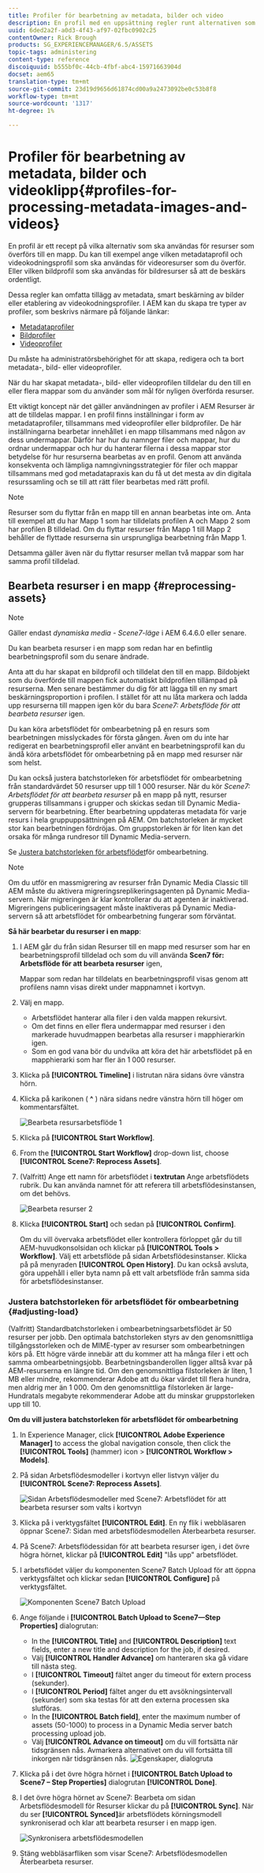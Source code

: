 ```yaml
---
title: Profiler för bearbetning av metadata, bilder och video
description: En profil med en uppsättning regler runt alternativen som ska tillämpas på resurser som överförs till en mapp. Ange vilken metadataprofil och videokodningsprofil som ska användas för de videoresurser som du överför. För bildresurser kan du även ange vilken bildprofil som ska användas för bildresurser så att de beskärs på rätt sätt.
uuid: 6ded2a2f-a0d3-4f43-af97-02fbc0902c25
contentOwner: Rick Brough
products: SG_EXPERIENCEMANAGER/6.5/ASSETS
topic-tags: administering
content-type: reference
discoiquuid: b555bf0c-44cb-4fbf-abc4-15971663904d
docset: aem65
translation-type: tm+mt
source-git-commit: 23d19d9656d61874cd00a9a2473092be0c53b8f8
workflow-type: tm+mt
source-wordcount: '1317'
ht-degree: 1%

---
```



# Profiler för bearbetning av metadata, bilder och videoklipp{#profiles-for-processing-metadata-images-and-videos}

En profil är ett recept på vilka alternativ som ska användas för resurser som överförs till en mapp. Du kan till exempel ange vilken metadataprofil och videokodningsprofil som ska användas för videoresurser som du överför. Eller vilken bildprofil som ska användas för bildresurser så att de beskärs ordentligt.

Dessa regler kan omfatta tillägg av metadata, smart beskärning av bilder eller etablering av videokodningsprofiler. I AEM kan du skapa tre typer av profiler, som beskrivs närmare på följande länkar:

* [Metadataprofiler](/help/assets/metadata-profiles.md)
* [Bildprofiler](/help/assets/image-profiles.md)
* [Videoprofiler](/help/assets/video-profiles.md)

Du måste ha administratörsbehörighet för att skapa, redigera och ta bort metadata-, bild- eller videoprofiler.

När du har skapat metadata-, bild- eller videoprofilen tilldelar du den till en eller flera mappar som du använder som mål för nyligen överförda resurser.

Ett viktigt koncept när det gäller användningen av profiler i AEM Resurser är att de tilldelas mappar. I en profil finns inställningar i form av metadataprofiler, tillsammans med videoprofiler eller bildprofiler. De här inställningarna bearbetar innehållet i en mapp tillsammans med någon av dess undermappar. Därför har hur du namnger filer och mappar, hur du ordnar undermappar och hur du hanterar filerna i dessa mappar stor betydelse för hur resurserna bearbetas av en profil.
Genom att använda konsekventa och lämpliga namngivningsstrategier för filer och mappar tillsammans med god metadatapraxis kan du få ut det mesta av din digitala resurssamling och se till att rätt filer bearbetas med rätt profil.

>[!NOTE]
>
>Resurser som du flyttar från en mapp till en annan bearbetas inte om. Anta till exempel att du har Mapp 1 som har tilldelats profilen A och Mapp 2 som har profilen B tilldelad. Om du flyttar resurser från Mapp 1 till Mapp 2 behåller de flyttade resurserna sin ursprungliga bearbetning från Mapp 1.
>
>Detsamma gäller även när du flyttar resurser mellan två mappar som har samma profil tilldelad.

## Bearbeta resurser i en mapp {#reprocessing-assets}

>[!NOTE]
>
>Gäller endast *dynamiska media - Scene7-läge* i AEM 6.4.6.0 eller senare.

Du kan bearbeta resurser i en mapp som redan har en befintlig bearbetningsprofil som du senare ändrade.

Anta att du har skapat en bildprofil och tilldelat den till en mapp. Bildobjekt som du överförde till mappen fick automatiskt bildprofilen tillämpad på resurserna. Men senare bestämmer du dig för att lägga till en ny smart beskärningsproportion i profilen. I stället för att nu låta markera och ladda upp resurserna till mappen igen kör du bara *Scene7: Arbetsflöde för att bearbeta resurser* igen.

Du kan köra arbetsflödet för ombearbetning på en resurs som bearbetningen misslyckades för första gången. Även om du inte har redigerat en bearbetningsprofil eller använt en bearbetningsprofil kan du ändå köra arbetsflödet för ombearbetning på en mapp med resurser när som helst.

Du kan också justera batchstorleken för arbetsflödet för ombearbetning från standardvärdet 50 resurser upp till 1 000 resurser. När du kör _Scene7: Arbetsflödet för att bearbeta resurser_ på en mapp på nytt, resurser grupperas tillsammans i grupper och skickas sedan till Dynamic Media-servern för bearbetning. Efter bearbetning uppdateras metadata för varje resurs i hela gruppuppsättningen på AEM. Om batchstorleken är mycket stor kan bearbetningen fördröjas. Om gruppstorleken är för liten kan det orsaka för många rundresor till Dynamic Media-servern.

Se [Justera batchstorleken för arbetsflödet](#adjusting-load)för ombearbetning.

>[!NOTE]
>
>Om du utför en massmigrering av resurser från Dynamic Media Classic till AEM måste du aktivera migreringsreplikeringsagenten på Dynamic Media-servern. När migreringen är klar kontrollerar du att agenten är inaktiverad.
Migreringens publiceringsagent måste inaktiveras på Dynamic Media-servern så att arbetsflödet för ombearbetning fungerar som förväntat.

<!-- Batch size is the number of assets that are amalgamated into a single IPS (Dynamic Media’s Image Production System) job. When you run the Scene7: Reprocess Assets workflow, the job is triggered on IPS. The number of IPS jobs that are triggered is based on the total number of assets in the folder, divided by the batch size. For example, suppose you had a folder with 150 assets and a batch size of 50. In this case, three IPS jobs are triggered. The assets are updated when the entire batch size (50 in our example) is processed in IPS. The job then moves onto the next IPS job and so on until complete. If you increase the batch size, you may notice a longer delay with assets getting updated. -->

**Så här bearbetar du resurser i en mapp**:
1. I AEM går du från sidan Resurser till en mapp med resurser som har en bearbetningsprofil tilldelad och som du vill använda **Scen7 för: Arbetsflöde för att bearbeta resurser** igen,

   Mappar som redan har tilldelats en bearbetningsprofil visas genom att profilens namn visas direkt under mappnamnet i kortvyn.

1. Välj en mapp.

   * Arbetsflödet hanterar alla filer i den valda mappen rekursivt.
   * Om det finns en eller flera undermappar med resurser i den markerade huvudmappen bearbetas alla resurser i mapphierarkin igen.
   * Som en god vana bör du undvika att köra det här arbetsflödet på en mapphierarki som har fler än 1 000 resurser.

1. Klicka på **[!UICONTROL Timeline]** i listrutan nära sidans övre vänstra hörn.
1. Klicka på karikonen ( **^** ) nära sidans nedre vänstra hörn till höger om kommentarsfältet.

   ![Bearbeta resursarbetsflöde 1](/help/assets/assets/reprocess-assets1.png)

1. Klicka på **[!UICONTROL Start Workflow]**.
1. From the **[!UICONTROL Start Workflow]** drop-down list, choose **[!UICONTROL Scene7: Reprocess Assets]**.
1. (Valfritt) Ange ett namn för arbetsflödet i **textrutan** Ange arbetsflödets rubrik. Du kan använda namnet för att referera till arbetsflödesinstansen, om det behövs.

   ![Bearbeta resurser 2](/help/assets/assets/reprocess-assets2.png)

1. Klicka **[!UICONTROL Start]** och sedan på **[!UICONTROL Confirm]**.

   Om du vill övervaka arbetsflödet eller kontrollera förloppet går du till AEM-huvudkonsolsidan och klickar på **[!UICONTROL Tools > Workflow]**. Välj ett arbetsflöde på sidan Arbetsflödesinstanser. Klicka på på menyraden **[!UICONTROL Open History]**. Du kan också avsluta, göra uppehåll i eller byta namn på ett valt arbetsflöde från samma sida för arbetsflödesinstanser.

### Justera batchstorleken för arbetsflödet för ombearbetning {#adjusting-load}

(Valfritt) Standardbatchstorleken i ombearbetningsarbetsflödet är 50 resurser per jobb. Den optimala batchstorleken styrs av den genomsnittliga tillgångsstorleken och de MIME-typer av resurser som ombearbetningen körs på. Ett högre värde innebär att du kommer att ha många filer i ett och samma ombearbetningsjobb. Bearbetningsbanderollen ligger alltså kvar på AEM-resurserna en längre tid. Om den genomsnittliga filstorleken är liten, 1 MB eller mindre, rekommenderar Adobe att du ökar värdet till flera hundra, men aldrig mer än 1 000. Om den genomsnittliga filstorleken är large-Hundratals megabyte rekommenderar Adobe att du minskar gruppstorleken upp till 10.

**Om du vill justera batchstorleken för arbetsflödet för ombearbetning**

1. In Experience Manager, click **[!UICONTROL Adobe Experience Manager]** to access the global navigation console, then click the **[!UICONTROL Tools]** (hammer) icon > **[!UICONTROL Workflow > Models]**.
1. På sidan Arbetsflödesmodeller i kortvyn eller listvyn väljer du **[!UICONTROL Scene7: Reprocess Assets]**.

   ![Sidan Arbetsflödesmodeller med Scene7: Arbetsflödet för att bearbeta resurser som valts i kortvyn](/help/assets/assets-dm/reprocess-assets7.png)

1. Klicka på i verktygsfältet **[!UICONTROL Edit]**. En ny flik i webbläsaren öppnar Scene7: Sidan med arbetsflödesmodellen Återbearbeta resurser.
1. På Scene7: Arbetsflödessidan för att bearbeta resurser igen, i det övre högra hörnet, klickar på **[!UICONTROL Edit]** &quot;lås upp&quot; arbetsflödet.
1. I arbetsflödet väljer du komponenten Scene7 Batch Upload för att öppna verktygsfältet och klickar sedan **[!UICONTROL Configure]** på verktygsfältet.

   ![Komponenten Scene7 Batch Upload](/help/assets/assets-dm/reprocess-assets8.png)

1. Ange följande i **[!UICONTROL Batch Upload to Scene7—Step Properties]** dialogrutan:
   * In the **[!UICONTROL Title]** and **[!UICONTROL Description]** text fields, enter a new title and description for the job, if desired.
   * Välj **[!UICONTROL Handler Advance]** om hanteraren ska gå vidare till nästa steg.
   * I **[!UICONTROL Timeout]** fältet anger du timeout för extern process (sekunder).
   * I **[!UICONTROL Period]** fältet anger du ett avsökningsintervall (sekunder) som ska testas för att den externa processen ska slutföras.
   * In the **[!UICONTROL Batch field]**, enter the maximum number of assets (50-1000) to process in a Dynamic Media server batch processing upload job.
   * Välj **[!UICONTROL Advance on timeout]** om du vill fortsätta när tidsgränsen nås. Avmarkera alternativet om du vill fortsätta till inkorgen när tidsgränsen nås.
   ![Egenskaper, dialogruta](/help/assets/assets-dm/reprocess-assets3.png)

1. Klicka på i det övre högra hörnet i **[!UICONTROL Batch Upload to Scene7 – Step Properties]** dialogrutan **[!UICONTROL Done]**.

1. I det övre högra hörnet av Scene7: Bearbeta om sidan Arbetsflödesmodell för Resurser klickar du på **[!UICONTROL Sync]**. När du ser **[!UICONTROL Synced]**&#x200B;är arbetsflödets körningsmodell synkroniserad och klar att bearbeta resurser i en mapp igen.

   ![Synkronisera arbetsflödesmodellen](/help/assets/assets-dm/reprocess-assets1.png)

1. Stäng webbläsarfliken som visar Scene7: Arbetsflödesmodellen Återbearbeta resurser.

<!--1. Return to the browser tab that has the open Workflow Models page, then press **Esc** to exit the selection.
1. In the upper-left corner of the page, click **[!UICONTROL Adobe Experience Manager]** to access the global navigation console, then click the **[!UICONTROL Tools]** (hammer) icon > **[!UICONTROL General > CRXDE Lite]**.
1. In the folder tree on the left side of the CRXDE Lite page, navigate to the following location:

   `/conf/global/settings/workflow/models/scene7_reprocess_assets/jcr:content/flow/reprocess/metaData`

   ![CRXDE Lite](/help/assets/assets/workflow-models9.png)

1. On the right side of the CRXDE Lite page, in the lower portion, enter the following name, type, and value in its respective field:
    * **[!UICONTROL Name]**: `reprocess-batch-size`
    * **[!UICONTROL Type]**: `Long`
    * **[!UICONTROL Value]**: enter a default value (50-1000) for the batch size
1. In the lower-right corner, click **[!UICONTROL Add]**. The new property appears as the following:

    ![Saving the new property](/help/assets/assets/workflow-models10.png)

1. On the menu bar of the CRXDE Lite page, click **[!UICONTROL Save All]**.
1. In the upper-left corner of the page, click **[!UICONTROL CRXDE Lite]** to return to the main AEM console
1. Repeat steps 1-7 to re-synchronize the new batch size to the Scene7: Reprocess Assets workflow model.-->
